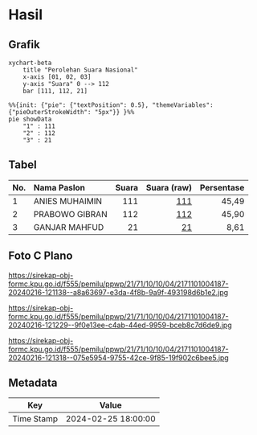 # Hasil

## Grafik

```mermaid
xychart-beta
    title "Perolehan Suara Nasional"
    x-axis [01, 02, 03]
    y-axis "Suara" 0 --> 112
    bar [111, 112, 21]
```

```mermaid
%%{init: {"pie": {"textPosition": 0.5}, "themeVariables": {"pieOuterStrokeWidth": "5px"}} }%%
pie showData
    "1" : 111
    "2" : 112
    "3" : 21
```

## Tabel

| No. | Nama Paslon    | Suara | Suara (raw) | Persentase |
|:--- |:-------------- | -----:| -----------:| ----------:|
| 1   | ANIES MUHAIMIN | 111   | [111][p-1]  | 45,49      |
| 2   | PRABOWO GIBRAN | 112   | [112][p-2]  | 45,90      |
| 3   | GANJAR MAHFUD  | 21    | [21][p-3]   | 8,61       |


[p-1]: https://github.com/gigit-pemilu/pemilu-2024/blob/main/pilpres/hitung-suara/sub/21-kepulauan-riau/sub/71-kota-batam/sub/10-batam-kota/sub/1004-belian/sub/187-tps/sub/paslon-1.txt
[p-2]: https://github.com/gigit-pemilu/pemilu-2024/blob/main/pilpres/hitung-suara/sub/21-kepulauan-riau/sub/71-kota-batam/sub/10-batam-kota/sub/1004-belian/sub/187-tps/sub/paslon-2.txt
[p-3]: https://github.com/gigit-pemilu/pemilu-2024/blob/main/pilpres/hitung-suara/sub/21-kepulauan-riau/sub/71-kota-batam/sub/10-batam-kota/sub/1004-belian/sub/187-tps/sub/paslon-3.txt

## Foto C Plano

https://sirekap-obj-formc.kpu.go.id/f555/pemilu/ppwp/21/71/10/10/04/2171101004187-20240216-121138--a8a63697-e3da-4f8b-9a9f-493198d6b1e2.jpg

https://sirekap-obj-formc.kpu.go.id/f555/pemilu/ppwp/21/71/10/10/04/2171101004187-20240216-121229--9f0e13ee-c4ab-44ed-9959-bceb8c7d6de9.jpg

https://sirekap-obj-formc.kpu.go.id/f555/pemilu/ppwp/21/71/10/10/04/2171101004187-20240216-121318--075e5954-9755-42ce-9f85-19f902c6bee5.jpg


## Metadata

| Key        | Value               |
| ---------- | ------------------- |
| Time Stamp | 2024-02-25 18:00:00 |



